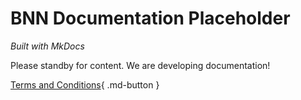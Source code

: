 # BNN Documentation Placeholder

*Built with MkDocs*

Please standby for content. We are developing documentation!

[Terms and Conditions](#){ .md-button }
